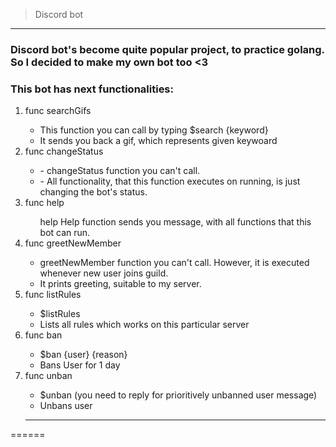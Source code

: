 
> Discord bot 
<hr>
<h3>Discord bot's become quite popular project, to practice golang. So I decided to make my own bot too <3 </h3>
    <h3>This bot has next functionalities: </h3>
<ol><li>func searchGifs</li>
    <ul>    
            <li> This function you can call by typing $search {keyword}
            <li>It sends you back a gif, which represents given keywoard
    </ul>
<li>func changeStatus</li>
     <ul>
         <li>- changeStatus function you can't call. </li>
         <li>- All functionality, that this function executes on running, is just changing the bot's status. </li>
     </ul>
<li>func help</li>
    <ul>
        help
        Help function sends you message, with all functions that this bot can run.
    </ul>
<li>func greetNewMember</li>
    <ul>
       <li> greetNewMember function you can't call. However, it is executed whenever new user joins guild.</li>
       <li>It prints greeting, suitable to my server. </li>
        </ul>
        <li>func listRules </li>
        <ul>
            <li> $listRules </li>
            <li> Lists all rules which works on this particular server </li>
        </ul>
        <li>func ban </li>
        <ul>
            <li> $ban {user} {reason}  </li>
            <li> Bans User for 1 day  </li>
        </ul>
        <li>func unban </li>
        <ul>
            <li> $unban (you need to reply for prioritively unbanned user message)  </li>
            <li> Unbans user  </li>
        </ul>
 
 
 <hr>
 </ol>
    ======
